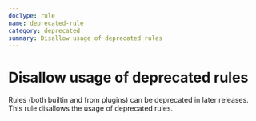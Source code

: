 ```yaml
---
docType: rule
name: deprecated-rule
category: deprecated
summary: Disallow usage of deprecated rules
---
```


# Disallow usage of deprecated rules

Rules (both builtin and from plugins) can be deprecated in later releases.
This rule disallows the usage of deprecated rules.
